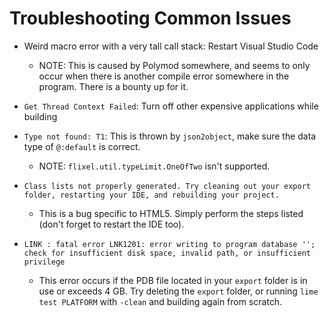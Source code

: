 # Troubleshooting Common Issues

- Weird macro error with a very tall call stack: Restart Visual Studio Code
  - NOTE: This is caused by Polymod somewhere, and seems to only occur when there is another compile error somewhere in the program. There is a bounty up for it.

- `Get Thread Context Failed`: Turn off other expensive applications while building

- `Type not found: T1`: This is thrown by `json2object`, make sure the data type of `@:default` is correct.
  - NOTE: `flixel.util.typeLimit.OneOfTwo` isn't supported.

- `Class lists not properly generated. Try cleaning out your export folder, restarting your IDE, and rebuilding your project.`
  - This is a bug specific to HTML5. Simply perform the steps listed (don't forget to restart the IDE too).

- `LINK : fatal error LNK1201: error writing to program database ''; check for insufficient disk space, invalid path, or insufficient privilege`
  - This error occurs if the PDB file located in your `export` folder is in use or exceeds 4 GB. Try deleting the `export` folder, or running ``lime test PLATFORM`` with ``-clean`` and building again from scratch.

